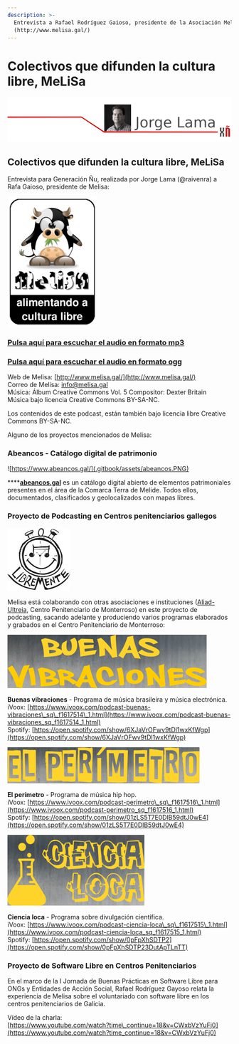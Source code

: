 ```yaml
---
description: >-
  Entrevista a Rafael Rodríguez Gaioso, presidente de la Asociación Melisa
  (http://www.melisa.gal/)
---
```


# Colectivos que difunden la cultura libre, MeLiSa

![](.gitbook/assets/image%20%2835%29.png)

## Colectivos que difunden la cultura libre, MeLiSa

Entrevista para Generación Ñu, realizada por Jorge Lama \(@raivenra\) a Rafa Gaioso, presidente de Melisa:

![Logo de Melisa, Asociaci&#xF3;n de Usuarios de Software Libre de Melide](.gitbook/assets/image%20%286%29.png)

### [Pulsa aquí para escuchar el audio en formato mp3](https://ia601504.us.archive.org/5/items/EntrevistaARafaGaioso/Entrevista%20a%20Rafa%20Gaioso.mp3)

### [Pulsa aquí para escuchar el audio en formato ogg](https://ia801504.us.archive.org/5/items/EntrevistaARafaGaioso/Entrevista%20a%20Rafa%20Gaioso.ogg)

Web de Melisa: [http://www.melisa.gal/](http://www.melisa.gal/)  
Correo de Melisa: info@melisa.gal  
Música: Álbum Creative Commons Vol. 5 Compositor: Dexter Britain  
Música bajo licencia Creative Commons BY-SA-NC.

Los contenidos de este podcast, están también bajo licencia libre Creative Commons BY-SA-NC.

Alguno de los proyectos mencionados de Melisa:

### Abeancos - Catálogo digital de patrimonio

![https://www.abeancos.gal/](.gitbook/assets/abeancos.PNG)

\*\*\*\*[**abeancos.gal**](https://www.abeancos.gal/) es un catálogo digital abierto de elementos patrimoniales presentes en el área de la Comarca Terra de Melide. Todos ellos, documentados, clasificados y geolocalizados con mapas libres.

### Proyecto de Podcasting en Centros penitenciarios gallegos

![Podcast Libremente](.gitbook/assets/image%20%288%29.png)

Melisa está colaborando con otras asociaciones e instituciones \([Aliad-Ultreia](http://www.aliad.org/), Centro Penitenciario de Monterroso\) en este proyecto de podcasting, sacando adelante y produciendo varios programas elaborados y grabados en el Centro Penitenciario de Monterroso:

![Programa de radio &quot;Buenas vibraciones&quot;](.gitbook/assets/buenas-vibraciones-logo.png)

**Buenas vibraciones** - Programa de música brasileira y música electrónica.  
iVoox: [https://www.ivoox.com/podcast-buenas-vibraciones\_sq\_f1617514\_1.html](https://www.ivoox.com/podcast-buenas-vibraciones_sq_f1617514_1.html)  
Spotify: [https://open.spotify.com/show/6XJaVrOFwv9tDl1wxKfWgp](https://open.spotify.com/show/6XJaVrOFwv9tDl1wxKfWgp)

![Programa de radio &quot;El per&#xED;metro&quot;](.gitbook/assets/el-perimetro-logo.png)

**El perímetro** - Programa de música hip hop.  
iVoox: [https://www.ivoox.com/podcast-perimetro\_sq\_f1617516\_1.html](https://www.ivoox.com/podcast-perimetro_sq_f1617516_1.html)  
Spotify: [https://open.spotify.com/show/01zLS5T7E0DlB59dtJ0wE4](https://open.spotify.com/show/01zLS5T7E0DlB59dtJ0wE4)

![Programa de radio &quot;Ciencia loca&quot;](.gitbook/assets/ciencia-loca-logo.png)

**Ciencia loca** - Programa sobre divulgación científica.  
iVoox: [https://www.ivoox.com/podcast-ciencia-loca\_sq\_f1617515\_1.html](https://www.ivoox.com/podcast-ciencia-loca_sq_f1617515_1.html)  
Spotify: [https://open.spotify.com/show/0pFpXhSDTP2](https://open.spotify.com/show/0pFpXhSDTP23DutApTLnTT)

### Proyecto de Software Libre en Centros Penitenciarios

En el marco de la I Jornada de Buenas Prácticas en Software Libre para ONGs y Entidades de Acción Social, Rafael Rodríguez Gayoso relata la experiencia de Melisa sobre el voluntariado con software libre en los centros penitenciarios de Galicia.

Vídeo de la charla:  
[https://www.youtube.com/watch?time\_continue=18&v=CWxbVzYuFj0](https://www.youtube.com/watch?time_continue=18&v=CWxbVzYuFj0)

 


